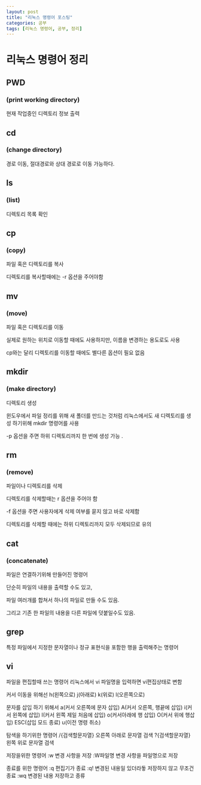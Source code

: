 ```yaml
---
layout: post
title: "리눅스 명령어 포스팅"
categories: 공부
tags: [리눅스 명령어, 공부, 정리]
---
```


# 리눅스 명령어 정리

## PWD 
### (print working directory)
현재 작업중인 디렉토리 정보 출력

## cd
### (change directory)
경로 이동, 절대경로와 상대 경로로 이동 가능하다.

## ls
### (list)
디렉토리 목록 확인

## cp
### (copy)
파일 혹은 디렉토리를 복사

디렉토리를 복사할때에는 -r 옵션을 주어야함

## mv
### (move)
파일 혹은 디렉토리를 이동

실제로 원하는 위치로 이동할 때에도 사용하지만, 이름을 변경하는 용도로도 사용

cp와는 달리 디렉토리를 이동할 때에도 별다른 옵션이 필요 없음

## mkdir
### (make directory)
디렉토리 생성

윈도우에서 파일 정리를 위해 새 폴더를 만드는 것처럼 리눅스에서도 새 디렉토리를 생성 하기위해 mkdir 명령어를 사용

-p 옵션을 주면 하위 디렉토리까지 한 번에 생성 가능 .


## rm
### (remove)
파일이나 디렉토리를 삭제

디렉토리를 삭제할때는 r 옵션을 주어야 함

-f 옵션을 주면 사용자에게 삭제 여부를 묻지 않고 바로 삭제함

디렉토리를 삭제할 때에는 하위 디렉토리까지 모두 삭제되므로 유의

## cat
### (concatenate)
파일은 연결하기위해 만들어진 명령어

단순히 파일의 내용을 출력할 수도 있고,

파일 여러개를 합쳐서 하나의 파일로 만들 수도 있음.

그리고 기존 한 파일의 내용을 다른 파일에 덧붙일수도 있음.


## grep
특정 파일에서 지정한 문자열이나 정규 표현식을 포함한 행을 출력해주는 명령어

## vi
파일을 편집할때 쓰는 명령어
리눅스에서 vi 파일명을 입력하면 vi편집상태로 변함

커서 이동을 위해선 h(왼쪽으로) j(아래로) k(위로) l(오른쪽으로)

문자를 삽입 하기 위해서 a(커서 오른쪽에 문자 삽입) A(커서 오른쪽, 행끝에 삽입)
i(커서 왼쪽에 삽입) I(커서 왼쪽 제일 처음에 삽입) o(커서아래에 행 삽입)
O(커서 위에 행삽입) ESC(삽입 모드 종료)
u(이전 명령 취소) 

탐색을 하기위한 명령어
/{검색할문자열} 오른쪽 아래로 문자열 검색
?{검색할문자열} 왼쪽 위로 문자열 검색

저장을위한 명령어
:w 변경 사항을 저장
:W파일명 변경 사항을 파일명으로 저장

종료를 위한 명령어
:q 편집기가 종료
:q! 변경된 내용일 있더라돟 저장하지 않고 무조건 종료
:wq 변경된 내용 저장하고 종류
